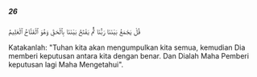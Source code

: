 ##### 26

<span class="ayah">قُلْ يَجْمَعُ بَيْنَنَا رَبُّنَا ثُمَّ يَفْتَحُ بَيْنَنَا بِٱلْحَقِّ وَهُوَ ٱلْفَتَّاحُ ٱلْعَلِيمُ</span>

<span class="ayah_translation">Katakanlah: "Tuhan kita akan mengumpulkan kita semua, kemudian Dia memberi keputusan antara kita dengan benar. Dan Dialah Maha Pemberi keputusan lagi Maha Mengetahui".</span>
